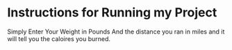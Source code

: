 # Instructions for Running my Project

Simply Enter Your Weight in Pounds And the distance you ran in miles and it will tell you the caloires you burned.